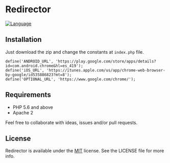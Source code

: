 Redirector
=================
[![Language](https://img.shields.io/badge/language-PHP-blue.svg)](https://github.com/rockbarato/Redirector)

## Installation

Just download the zip and change the constants at `index.php` file.

```
define('ANDROID_URL', 'https://play.google.com/store/apps/details?id=com.android.chrome&hl=es_419');
define('iOS_URL', 'https://itunes.apple.com/us/app/chrome-web-browser-by-google/id535886823?mt=8');
define('OPTIONAL_URL', 'https://www.google.com/chrome/');
```

## Requirements

* PHP 5.6 and above
* Apache 2

Feel free to collaborate with ideas, issues and/or pull requests.

## License
Redirector is available under the [MIT](http://opensource.org/licenses/MIT) license. See the LICENSE file for more info.